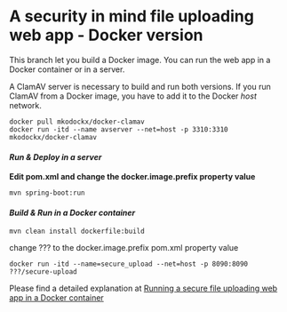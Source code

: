 A security in mind file uploading web app - Docker version
=
This branch let you build a Docker image. You can run the web app in a Docker container or in a server.

A ClamAV server is necessary to build and run both versions. If you run ClamAV from a Docker image, you have to add it to the Docker *host* network.
```
docker pull mkodockx/docker-clamav
docker run -itd --name avserver --net=host -p 3310:3310 mkodockx/docker-clamav
```
 
#### <i class="icon-upload"> Run & Deploy in a server</i>

**Edit pom.xml and change the docker.image.prefix property value**

```
mvn spring-boot:run
```
#### <i class="icon-upload"> Build & Run in a Docker container</i>
```
mvn clean install dockerfile:build 
```

change ??? to the docker.image.prefix pom.xml property value

```
docker run -itd --name=secure_upload --net=host -p 8090:8090 ???/secure-upload 
```
Please find a detailed explanation at <a href="https://blog.immontilla.eu/running-a-secure-file-uploading-web-app-in-a-docker-container/" title="Running a secure file uploading web app in a Docker container" target="_blank">Running a secure file uploading web app in a Docker container</a>
